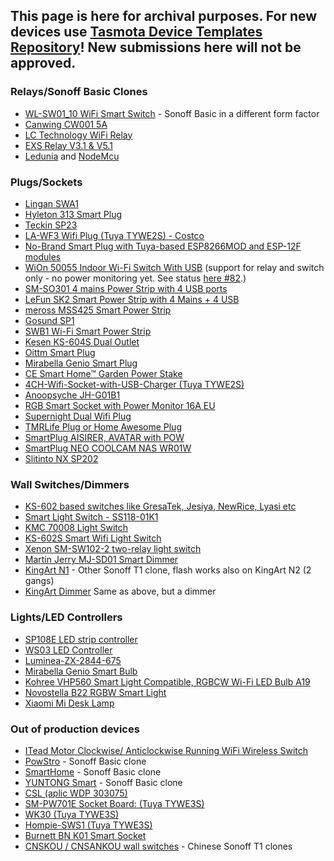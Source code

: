 This page is here for archival purposes. For new devices use [Tasmota Device Templates Repository](https://templates.blakadder.com)! New submissions here will not be approved.
---

### Relays/Sonoff Basic Clones
- [WL-SW01_10 WiFi Smart Switch](../devices/WL-SW01_10-WiFi-Smart-Switch) - Sonoff Basic in a different form factor
- [Canwing CW001 5A](../devices/Canwing-CW001-WiFi-Smart-Switch)
- [LC Technology WiFi Relay](../devices/LC-Technology-WiFi-Relay)
- [EXS Relay V3.1 & V5.1](../devices/EXS-Relay-V3.1-&-V5.1)
- [Ledunia](http://ledunia.de/) and [NodeMcu](https://de.wikipedia.org/wiki/NodeMCU)

### Plugs/Sockets
- [Lingan SWA1](../devices/Lingan-SWA1)
- [Hyleton 313 Smart Plug](../devices/Hyleton-313-Smart-Plug)
- [Teckin SP23](../devices/Teckin-SP23)
- [LA-WF3 Wifi Plug (Tuya TYWE2S) - Costco ](../devices/CE-Smart-Home---LA-WF3-Wifi-Plug.md)
- [No-Brand Smart Plug with Tuya-based ESP8266MOD and ESP-12F modules](../devices/Tuya-Smart-Plug-Models-ESP8266MOD-by-AI-THINKER-and-ESP-12F-by-TUYA-LN-0026)
- [WiOn 50055 Indoor Wi-Fi Switch With USB](https://wionproducts.com/product/wion-indoor-wi-fi-switch-usb/) (support for relay and switch only - no power monitoring yet. See status [here #82](https://github.com/arendst/Tasmota/issues/82).)
- [SM-SO301 4 mains Power Strip with 4 USB ports](../devices/SM-SO301)
- [LeFun SK2 Smart Power Strip with 4 Mains + 4 USB](../devices/LeFun-SK2-Smart-Power-Strip.md)
- [meross MSS425 Smart Power Strip](../devices/meross-MSS425)
- [Gosund SP1](../devices/Gosund-SP1)
- [SWB1 Wi-Fi Smart Power Strip](../devices/SWB1-Smart-Power-Strip)
- [Kesen KS-604S Dual Outlet](../devices/Kesen-KS-604S)
- [Oittm Smart Plug](../devices/Oittm-Smart-Plug)
- [Mirabella Genio Smart Plug](../devices/Mirabella-Genio-Smart-Plug)
- [CE Smart Home™ Garden Power Stake](../devices/CE-Smart-Home™-Garden-Power-Stake)
- [4CH-Wifi-Socket-with-USB-Charger (Tuya TYWE2S)](../devices/4CH-Wifi-Socket-with-USB-Charger-SA-P402A.md)
- [Anoopsyche JH-G01B1](https://github.com/arendst/Tasmota/issues/5066#issuecomment-458741056)
- [RGB Smart Socket with Power Monitor 16A EU](../devices/RGB-Smart-Plug-16A)
- [Supernight Dual Wifi Plug](../devices/Supernight-dual-wifi-plug)
- [TMRLife Plug or Home Awesome Plug](../devices/Home-Awesome-Breathing-Light-Smart-Plug-Mini-TMRLIFE-%5B2-PACK%5D-WiFi-Smart-Plug)
- [SmartPlug AISIRER, AVATAR with POW](../devices/SmartPlug-with-POW.md)
- [SmartPlug NEO COOLCAM NAS WR01W](../devices/NEO-COOLCAM-NAS-WR01W)
- [Slitinto NX SP202](../devices/Slitinto-NX-SP202)

### Wall Switches/Dimmers
- [KS-602 based switches like GresaTek, Jesiya, NewRice, Lyasi etc](https://ucexperiment.wordpress.com/2017/11/14/reprogramming-a-lyasi-wifi-wall-switch-with-esp8285/) 
- [Smart Light Switch - SS118-01K1](../devices/Smart-Light-Switch--SS118-01K1)
- [KMC 70008 Light Switch](../devices/KMC-70008-light-switch)
- [KS-602S Smart Wifi Light Switch](../devices/KS-602S-Switch)
- [Xenon SM-SW102-2 two-relay light switch](../devices/Xenon-SM-SW102-2-two-relay-light-switch)
- [Martin Jerry MJ-SD01 Smart Dimmer](../devices/Martin-Jerry-MJ-SD01)
- [KingArt N1](../devices/KingArt) - Other Sonoff T1 clone, flash works also on KingArt N2 (2 gangs)
- [KingArt Dimmer](../devices/KingArts-touch-Dimmer.md) Same as above, but a dimmer

### Lights/LED Controllers
- [SP108E LED strip controller](../devices/SP108E-LED-strip-controller)
- [WS03 LED Controller](../devices/WS03-WS01-WS05)
- [Luminea-ZX-2844-675](../devices/Luminea-ZX-2844-675.md)
- [Mirabella Genio Smart Bulb](../devices/Mirabella-Genio-Bulb)
- [Kohree VHP560 Smart Light Compatible, RGBCW Wi-Fi LED Bulb A19](../devices/Kohree-VHP560-Smart-Light-Compatible,-RGBCW-Wi-Fi-LED-Bulb-A19)
- [Novostella B22 RGBW Smart Light](../devices/Novostella-B22-RGB-LED-Colour-WiFi-Smart-Bulb)
- [Xiaomi Mi Desk Lamp](../devices/Xiaomi-Mi-Desk-Lamp)

### Out of production devices
- [ITead Motor Clockwise/ Anticlockwise Running WiFi Wireless Switch](../devices/others)
- [PowStro](../devices/PowStro) - Sonoff Basic clone
- [SmartHome](../devices/SmartHome) - Sonoff Basic clone
- [YUNTONG Smart](../devices/YUNTONG-Smart) - Sonoff Basic clone
- [CSL (aplic WDP 303075)](../devices/CSL-aplic-WDP-303075.md)
- [SM-PW701E Socket Board: (Tuya TYWE3S)](../devices/TYWE3S)
- [WK30 (Tuya TYWE3S)](../devices/wk30)
- [Hompie-SWS1 (Tuya TYWE3S)](Hompie-SWS1.md)
- [Burnett BN K01 Smart Socket](../devices/Burnett-BN-K01)
- [CNSKOU / CNSANKOU wall switches](../devices/CNSKOU---CNSANKOU-wall-switches) - Chinese Sonoff T1 clones
